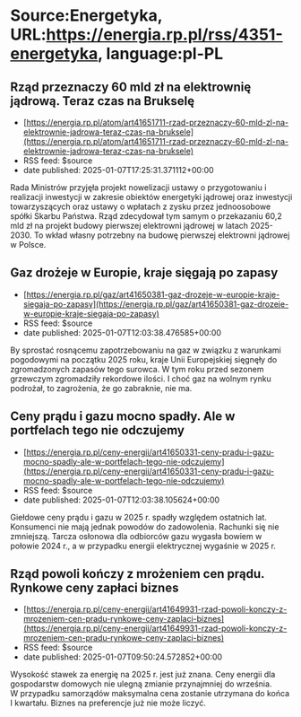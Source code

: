 # Source:Energetyka, URL:https://energia.rp.pl/rss/4351-energetyka, language:pl-PL

## Rząd przeznaczy 60 mld zł na elektrownię jądrową. Teraz czas na Brukselę
 - [https://energia.rp.pl/atom/art41651711-rzad-przeznaczy-60-mld-zl-na-elektrownie-jadrowa-teraz-czas-na-bruksele](https://energia.rp.pl/atom/art41651711-rzad-przeznaczy-60-mld-zl-na-elektrownie-jadrowa-teraz-czas-na-bruksele)
 - RSS feed: $source
 - date published: 2025-01-07T17:25:31.371112+00:00

Rada Ministrów przyjęła projekt nowelizacji ustawy o przygotowaniu i realizacji inwestycji w zakresie obiektów energetyki jądrowej oraz inwestycji towarzyszących oraz ustawy o wpłatach z zysku przez jednoosobowe spółki Skarbu Państwa.  Rząd zdecydował tym samym o przekazaniu 60,2 mld zł na projekt budowy pierwszej elektrowni jądrowej w latach 2025-2030. To wkład własny potrzebny na budowę pierwszej elektrowni jądrowej w Polsce.

## Gaz drożeje w Europie, kraje sięgają po zapasy
 - [https://energia.rp.pl/gaz/art41650381-gaz-drozeje-w-europie-kraje-siegaja-po-zapasy](https://energia.rp.pl/gaz/art41650381-gaz-drozeje-w-europie-kraje-siegaja-po-zapasy)
 - RSS feed: $source
 - date published: 2025-01-07T12:03:38.476585+00:00

By sprostać rosnącemu zapotrzebowaniu na gaz w związku z warunkami pogodowymi na początku 2025 roku, kraje Unii Europejskiej sięgnęły do zgromadzonych zapasów tego surowca. W tym roku przed sezonem grzewczym zgromadziły rekordowe ilości. I choć gaz na wolnym rynku podrożał, to zagrożenia, że go zabraknie, nie ma.

## Ceny prądu i gazu mocno spadły. Ale w portfelach tego nie odczujemy
 - [https://energia.rp.pl/ceny-energii/art41650331-ceny-pradu-i-gazu-mocno-spadly-ale-w-portfelach-tego-nie-odczujemy](https://energia.rp.pl/ceny-energii/art41650331-ceny-pradu-i-gazu-mocno-spadly-ale-w-portfelach-tego-nie-odczujemy)
 - RSS feed: $source
 - date published: 2025-01-07T12:03:38.105624+00:00

Giełdowe ceny prądu i gazu w 2025 r. spadły względem ostatnich lat. Konsumenci nie mają jednak powodów do zadowolenia. Rachunki się nie zmniejszą. Tarcza osłonowa dla odbiorców gazu wygasła bowiem w połowie 2024 r., a w przypadku energii elektrycznej wygaśnie w 2025 r.

## Rząd powoli kończy z mrożeniem cen prądu. Rynkowe ceny zapłaci biznes
 - [https://energia.rp.pl/ceny-energii/art41649931-rzad-powoli-konczy-z-mrozeniem-cen-pradu-rynkowe-ceny-zaplaci-biznes](https://energia.rp.pl/ceny-energii/art41649931-rzad-powoli-konczy-z-mrozeniem-cen-pradu-rynkowe-ceny-zaplaci-biznes)
 - RSS feed: $source
 - date published: 2025-01-07T09:50:24.572852+00:00

Wysokość stawek za energię na 2025 r. jest już znana. Ceny energii dla gospodarstw domowych nie ulegną zmianie przynajmniej do września. W przypadku samorządów maksymalna cena zostanie utrzymana do końca I kwartału. Biznes na preferencje już nie może liczyć.

